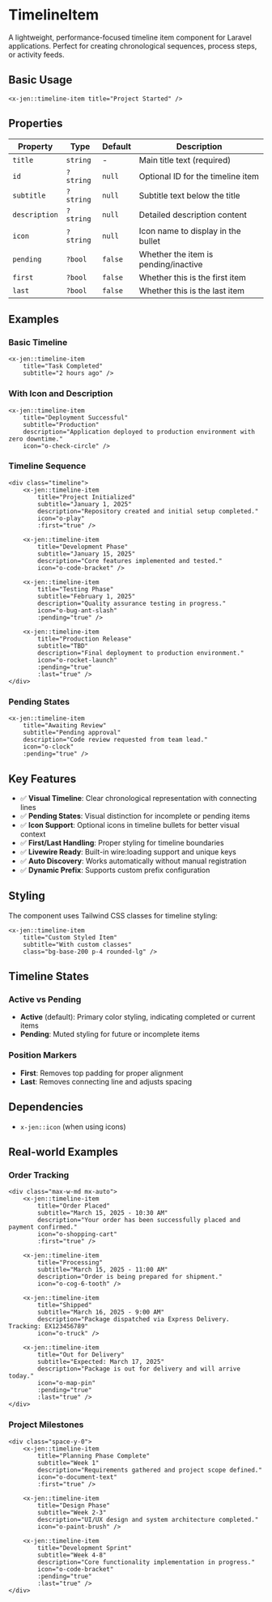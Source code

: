 # TimelineItem

A lightweight, performance-focused timeline item component for Laravel applications. Perfect for creating chronological sequences, process steps, or activity feeds.

## Basic Usage

```blade
<x-jen::timeline-item title="Project Started" />
```

## Properties

| Property      | Type      | Default | Description                          |
| ------------- | --------- | ------- | ------------------------------------ |
| `title`       | `string`  | -       | Main title text (required)           |
| `id`          | `?string` | `null`  | Optional ID for the timeline item    |
| `subtitle`    | `?string` | `null`  | Subtitle text below the title        |
| `description` | `?string` | `null`  | Detailed description content         |
| `icon`        | `?string` | `null`  | Icon name to display in the bullet   |
| `pending`     | `?bool`   | `false` | Whether the item is pending/inactive |
| `first`       | `?bool`   | `false` | Whether this is the first item       |
| `last`        | `?bool`   | `false` | Whether this is the last item        |

## Examples

### Basic Timeline

```blade
<x-jen::timeline-item
    title="Task Completed"
    subtitle="2 hours ago" />
```

### With Icon and Description

```blade
<x-jen::timeline-item
    title="Deployment Successful"
    subtitle="Production"
    description="Application deployed to production environment with zero downtime."
    icon="o-check-circle" />
```

### Timeline Sequence

```blade
<div class="timeline">
    <x-jen::timeline-item
        title="Project Initialized"
        subtitle="January 1, 2025"
        description="Repository created and initial setup completed."
        icon="o-play"
        :first="true" />

    <x-jen::timeline-item
        title="Development Phase"
        subtitle="January 15, 2025"
        description="Core features implemented and tested."
        icon="o-code-bracket" />

    <x-jen::timeline-item
        title="Testing Phase"
        subtitle="February 1, 2025"
        description="Quality assurance testing in progress."
        icon="o-bug-ant-slash"
        :pending="true" />

    <x-jen::timeline-item
        title="Production Release"
        subtitle="TBD"
        description="Final deployment to production environment."
        icon="o-rocket-launch"
        :pending="true"
        :last="true" />
</div>
```

### Pending States

```blade
<x-jen::timeline-item
    title="Awaiting Review"
    subtitle="Pending approval"
    description="Code review requested from team lead."
    icon="o-clock"
    :pending="true" />
```

## Key Features

-   ✅ **Visual Timeline**: Clear chronological representation with connecting lines
-   ✅ **Pending States**: Visual distinction for incomplete or pending items
-   ✅ **Icon Support**: Optional icons in timeline bullets for better visual context
-   ✅ **First/Last Handling**: Proper styling for timeline boundaries
-   ✅ **Livewire Ready**: Built-in wire:loading support and unique keys
-   ✅ **Auto Discovery**: Works automatically without manual registration
-   ✅ **Dynamic Prefix**: Supports custom prefix configuration

## Styling

The component uses Tailwind CSS classes for timeline styling:

```blade
<x-jen::timeline-item
    title="Custom Styled Item"
    subtitle="With custom classes"
    class="bg-base-200 p-4 rounded-lg" />
```

## Timeline States

### Active vs Pending

-   **Active** (default): Primary color styling, indicating completed or current items
-   **Pending**: Muted styling for future or incomplete items

### Position Markers

-   **First**: Removes top padding for proper alignment
-   **Last**: Removes connecting line and adjusts spacing

## Dependencies

-   `x-jen::icon` (when using icons)

## Real-world Examples

### Order Tracking

```blade
<div class="max-w-md mx-auto">
    <x-jen::timeline-item
        title="Order Placed"
        subtitle="March 15, 2025 - 10:30 AM"
        description="Your order has been successfully placed and payment confirmed."
        icon="o-shopping-cart"
        :first="true" />

    <x-jen::timeline-item
        title="Processing"
        subtitle="March 15, 2025 - 11:00 AM"
        description="Order is being prepared for shipment."
        icon="o-cog-6-tooth" />

    <x-jen::timeline-item
        title="Shipped"
        subtitle="March 16, 2025 - 9:00 AM"
        description="Package dispatched via Express Delivery. Tracking: EX123456789"
        icon="o-truck" />

    <x-jen::timeline-item
        title="Out for Delivery"
        subtitle="Expected: March 17, 2025"
        description="Package is out for delivery and will arrive today."
        icon="o-map-pin"
        :pending="true"
        :last="true" />
</div>
```

### Project Milestones

```blade
<div class="space-y-0">
    <x-jen::timeline-item
        title="Planning Phase Complete"
        subtitle="Week 1"
        description="Requirements gathered and project scope defined."
        icon="o-document-text"
        :first="true" />

    <x-jen::timeline-item
        title="Design Phase"
        subtitle="Week 2-3"
        description="UI/UX design and system architecture completed."
        icon="o-paint-brush" />

    <x-jen::timeline-item
        title="Development Sprint"
        subtitle="Week 4-8"
        description="Core functionality implementation in progress."
        icon="o-code-bracket"
        :pending="true"
        :last="true" />
</div>
```
